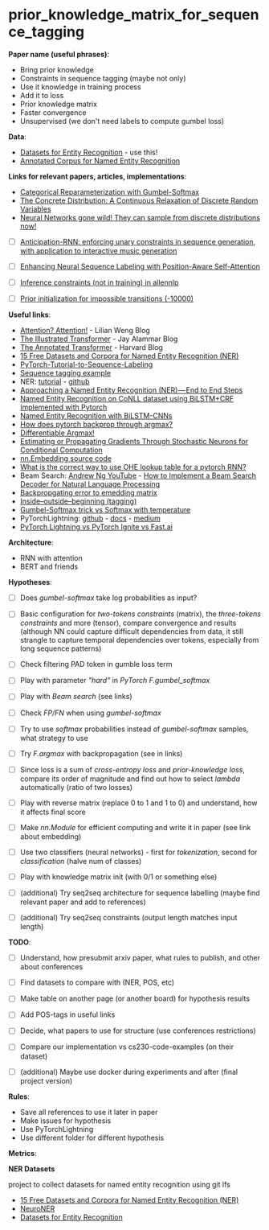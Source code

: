 # prior_knowledge_matrix_for_sequence_tagging

**Paper name (useful phrases)**:
* Bring prior knowledge 
* Constraints in sequence tagging (maybe not only)
* Use it knowledge in training process
* Add it to loss
* Prior knowledge matrix
* Faster convergence
* Unsupervised (we don't need labels to compute gumbel loss)


**Data**:
* [Datasets for Entity Recognition](https://github.com/juand-r/entity-recognition-datasets) - use this!
* [Annotated Corpus for Named Entity Recognition](https://www.kaggle.com/abhinavwalia95/entity-annotated-corpus/kernels)


**Links for relevant papers, articles, implementations**:
* [Categorical Reparameterization with Gumbel-Softmax](https://arxiv.org/abs/1611.01144)
* [The Concrete Distribution: A Continuous Relaxation of Discrete Random Variables](https://arxiv.org/abs/1611.00712)
* [Neural Networks gone wild! They can sample from discrete distributions now!](https://anotherdatum.com/gumbel-gan.html)
* [ ] [Anticipation-RNN: enforcing unary constraints in sequence generation, with application to interactive music generation](https://link.springer.com/article/10.1007/s00521-018-3868-4)
* [ ] [Enhancing Neural Sequence Labeling with Position-Aware Self-Attention](https://arxiv.org/pdf/1908.09128.pdf)
* [ ] [Inference constraints (not in training) in allennlp](https://github.com/allenai/allennlp/blob/master/allennlp/modules/conditional_random_field.py)
* [ ] [Prior initialization for impossible transitions (-10000)](https://github.com/threelittlemonkeys/lstm-crf-pytorch/blob/master/model.py)


**Useful links**:
* [Attention? Attention!](https://lilianweng.github.io/lil-log/2018/06/24/attention-attention.html) - Lilian Weng Blog
* [The Illustrated Transformer](http://jalammar.github.io/illustrated-transformer/) - Jay Alammar Blog
* [The Annotated Transformer](http://nlp.seas.harvard.edu/2018/04/03/attention.html) - Harvard Blog
* [15 Free Datasets and Corpora for Named Entity Recognition (NER)](https://lionbridge.ai/datasets/15-free-datasets-and-corpora-for-named-entity-recognition-ner/)
* [PyTorch-Tutorial-to-Sequence-Labeling](https://github.com/sgrvinod/a-PyTorch-Tutorial-to-Sequence-Labeling)
* [Sequence tagging example](http://www.cse.chalmers.se/~richajo/nlp2019/l6/Sequence%20tagging%20example.html)
* NER: [tutorial](https://cs230.stanford.edu/blog/namedentity/) - [github](https://github.com/cs230-stanford/cs230-code-examples)
* [Approaching a Named Entity Recognition (NER) — End to End Steps](https://mc.ai/approaching-a-named-entity-recognition-ner%E2%80%8A-%E2%80%8Aend-to-end-steps/)
* [Named Entity Recognition on CoNLL dataset using BiLSTM+CRF implemented with Pytorch](https://pythonawesome.com/named-entity-recognition-on-conll-dataset-using-bilstm-crf-implemented-with-pytorch/)
* [Named Entity Recognition with BiLSTM-CNNs](https://medium.com/illuin/named-entity-recognition-with-bilstm-cnns-632ba83d3d41)
* [How does pytorch backprop through argmax?](https://stackoverflow.com/questions/54969646/how-does-pytorch-backprop-through-argmax)
* [Differentiable Argmax!](https://lucehe.github.io/differentiable-argmax/)
* [Estimating or Propagating Gradients Through Stochastic Neurons for Conditional Computation](https://arxiv.org/pdf/1308.3432.pdf)
* [nn.Embedding source code](https://pytorch.org/docs/stable/_modules/torch/nn/modules/sparse.html#Embedding)
* [What is the correct way to use OHE lookup table for a pytorch RNN?](https://stackoverflow.com/questions/57632084/what-is-the-correct-way-to-use-ohe-lookup-table-for-a-pytorch-rnn)
* Beam Search: [Andrew Ng YouTube](https://youtu.be/RLWuzLLSIgw) - [How to Implement a Beam Search Decoder for Natural Language Processing](https://machinelearningmastery.com/beam-search-decoder-natural-language-processing/)
* [Backpropgating error to emedding matrix](https://datascience.stackexchange.com/questions/33041/backpropgating-error-to-emedding-matrix)
* [Inside–outside–beginning (tagging)](https://en.wikipedia.org/wiki/Inside–outside–beginning_(tagging))
* [Gumbel-Softmax trick vs Softmax with temperature](https://datascience.stackexchange.com/questions/58376/gumbel-softmax-trick-vs-softmax-with-temperature)
* PyTorchLightning: [github](https://github.com/PyTorchLightning/pytorch-lightning) - [docs](https://pytorch-lightning.readthedocs.io/en/stable/) - [medium](https://towardsdatascience.com/from-pytorch-to-pytorch-lightning-a-gentle-introduction-b371b7caaf09)
* [PyTorch Lightning vs PyTorch Ignite vs Fast.ai](https://towardsdatascience.com/pytorch-lightning-vs-pytorch-ignite-vs-fast-ai-61dc7480ad8a)


**Architecture**:
* RNN with attention
* BERT and friends


**Hypotheses**:
* [ ] Does *gumbel-softmax* take log probabilities as input?
* [ ] Basic configuration for *two-tokens constraints* (matrix), the *three-tokens constraints* and more (tensor), compare convergence and results (although NN could capture difficult dependencies from data, it still strangle to capture temporal dependencies over tokens, especially from long sequence patterns)
* [ ] Check filtering PAD token in gumble loss term
* [ ] Play with parameter *"hard"* in *PyTorch F.gumbel_softmax*
* [ ] Play with *Beam search* (see links)
* [ ] Check *FP/FN* when using *gumbel-softmax*
* [ ] Try to use *softmax* probabilities instead of *gumbel-softmax* samples, what strategy to use
* [ ] Try *F.argmax* with backpropagation (see in links)
* [ ] Since loss is a sum of *cross-entropy loss* and *prior-knowledge loss*, compare its order of magnitude and find out how to select *lambda* automatically (ratio of two losses)
* [ ] Play with reverse matrix (replace 0 to 1 and 1 to 0) and understand, how it affects final score
* [ ] Make *nn.Module* for efficient computing and write it in paper (see link about embedding)
* [ ] Use two classifiers (neural networks) - first for *tokenization*, second for *classification* (halve num of classes)
* [ ] Play with knowledge matrix init (with 0/1 or something else)
* [ ] (additional) Try seq2seq architecture for sequence labelling (maybe find relevant paper and add to references)
* [ ] (additional) Try seq2seq constraints (output length matches input length)


**TODO**:
* [ ] Understand, how presubmit arxiv paper, what rules to publish, and other about conferences
* [ ] Find datasets to compare with (NER, POS, etc)
* [ ] Make table on another page (or another board) for hypothesis results
* [ ] Add POS-tags in useful links
* [ ] Decide, what papers to use for structure (use conferences restrictions)
* [ ] Compare our implementation vs cs230-code-examples (on their dataset)
* [ ] (additional) Maybe use docker during experiments and after (final project version)


**Rules**:
* Save all references to use it later in paper
* Make issues for hypothesis
* Use PyTorchLightning
* Use different folder for different hypothesis


**Metrics**:


**NER Datasets**

project to collect datasets for named entity recognition using git lfs
* [15 Free Datasets and Corpora for Named Entity Recognition (NER)](https://lionbridge.ai/datasets/15-free-datasets-and-corpora-for-named-entity-recognition-ner/)
* [NeuroNER](https://github.com/Franck-Dernoncourt/NeuroNER)
* [Datasets for Entity Recognition](https://github.com/juand-r/entity-recognition-datasets)
